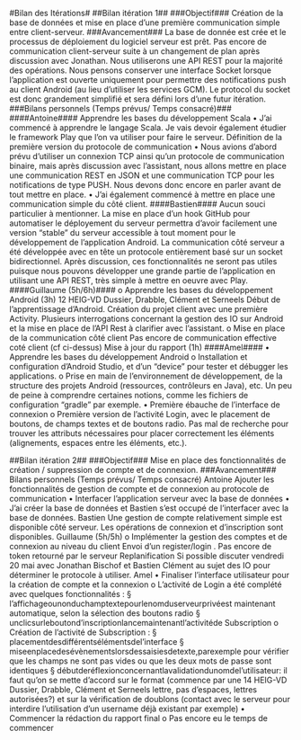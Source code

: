 #Bilan des Itérations#
##Bilan itération 1##
###Objectif###
Création de la base de données et mise en place d’une première communication simple entre client-serveur.
###Avancement###
La base de donnée est crée et le processus de déploiement du logiciel serveur est prêt.
Pas encore de communication client-serveur suite à un changement de plan après discussion avec Jonathan. Nous utiliserons une API REST pour la majorité des opérations. Nous pensons conserver une interface Socket lorsque l’application est ouverte uniquement pour permettre des notifications push au client Android (au lieu d’utiliser les services GCM). Le protocol du socket est donc grandement simplifié et sera défini lors d’une futur itération.
###Bilans personnels (Temps prévus/ Temps consacré)###
####Antoine####
Apprendre les bases du développement Scala
• J’ai commencé à apprendre le langage Scala. Je vais devoir également étudier le framework Play que l’on va utiliser pour faire le serveur.
Définition de la première version du protocole de communication
• Nous avions d’abord prévu d’utiliser un connexion TCP ainsi qu’un protocole de communication binaire, mais après discussion avec l’assistant, nous allons mettre en place une communication REST en JSON et une communication TCP pour les notifications de type PUSH. Nous devons donc encore en parler avant de tout mettre en place.
• J’ai également commencé à mettre en place une communication simple du côté client.
####Bastien####
Aucun souci particulier à mentionner. La mise en place d’un hook GitHub pour automatiser le déployement du serveur permettra d’avoir facilement une version “stable” du serveur accessible à tout moment pour le développement de l’application Android.
La communication côté serveur a été développée avec en tête un protocole entièrement basé sur un socket bidirectionnel. Après discussion, ces fonctionnalités ne seront pas utiles puisque nous pouvons développer une grande partie de l’application en utilisant une API REST, très simple à mettre en oeuvre avec Play.
####Guillaume (5h/6h)####
o Apprendre les bases du développement Android (3h)
 12
HEIG-VD Dussier, Drabble, Clément et Serneels
Début de l’apprentissage d’Android. Création du projet client avec une première Activity. Plusieurs interrogations concernant la gestion des IO sur Android et la mise en place de l’API Rest à clarifier avec l’assistant.
o Mise en place de la communication côté client Pas encore de communication effective coté client (cf ci-dessus) Mise à jour du rapport (1h)
####Amel####
• Apprendre les bases du développement Android
o Installation et configuration d’Android Studio, et d’un “device” pour tester
et débugger les applications.
o Prise en main de l’environnement de développement, de la structure des
projets Android (ressources, contrôleurs en Java), etc. Un peu de peine à comprendre certaines notions, comme les fichiers de configuration “gradle” par exemple.
• Première ébauche de l’interface de connexion
o Première version de l’activité Login, avec le placement de boutons, de
champs textes et de boutons radio. Pas mal de recherche pour trouver les attributs nécessaires pour placer correctement les éléments (alignements, espaces entre les éléments, etc.).

##Bilan itération 2##
###Objectif###
Mise en place des fonctionnalités de création / suppression de compte et de connexion.
###Avancement###
Bilans personnels (Temps prévus/ Temps consacré)
Antoine
Ajouter les fonctionnalités de gestion de compte et de connexion au protocole de communication
•
Interfacer l’application serveur avec la base de données
• J’ai créer la base de données et Bastien s’est occupé de l’interfacer avec la base de données.
Bastien
Une gestion de compte relativement simple est disponible côté serveur. Les opérations de connexion et d’inscription sont disponibles.
Guillaume (5h/5h)
o Implémenter la gestion des comptes et de connexion au niveau du client
Envoi d’un register/login .
Pas encore de token retourné par le serveur
Replanification
Si possible discuter vendredi 20 mai avec Jonathan Bischof et Bastien Clément au sujet des IO pour déterminer le protocole à utiliser.
Amel
• Finaliser l’interface utilisateur pour la création de compte et la connexion o L’activité de Login a été complété avec quelques fonctionnalités :
§ l’affichageounonduchamptextepourlenomduserveurprivéest maintenant automatique, selon la sélection des boutons radio
§ unclicsurleboutond’inscriptionlancemaintenantl’activitéde Subscription
o Création de l’activité de Subscription :
§ placementdesdifférentsélémentsdel’interface
§ miseenplacedesévènementslorsdessaisiesdetexte,parexemple
pour vérifier que les champs ne sont pas vides ou que les deux mots
de passe sont identiques
§ débutderéflexionconcernantlavalidationdunomdel’utilisateur:
il faut qu’on se mette d’accord sur le format (commence par une
 14
HEIG-VD Dussier, Drabble, Clément et Serneels
lettre, pas d’espaces, lettres autorisées?) et sur la vérification de doublons (contact avec le serveur pour interdire l’utilisation d’un username déjà existant par exemple)
• Commencer la rédaction du rapport final
o Pas encore eu le temps de commencer
